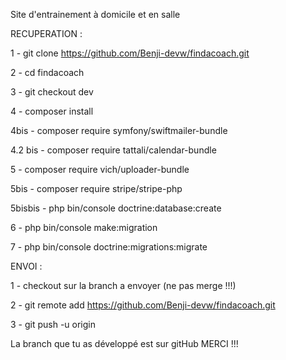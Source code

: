 Site d'entrainement à domicile et en salle

RECUPERATION :

1 - git clone https://github.com/Benji-devw/findacoach.git

2 - cd findacoach

3 - git checkout dev

4 - composer install

4bis - composer require symfony/swiftmailer-bundle

4.2 bis - composer require tattali/calendar-bundle

5 - composer require vich/uploader-bundle

5bis - composer require stripe/stripe-php

5bisbis - php bin/console doctrine:database:create

6 - php bin/console make:migration

7 - php bin/console doctrine:migrations:migrate

ENVOI :

1 - checkout sur la branch a envoyer (ne pas merge !!!)

2 - git remote add https://github.com/Benji-devw/findacoach.git

3 - git push -u origin

La branch que tu as développé est sur gitHub MERCI !!!